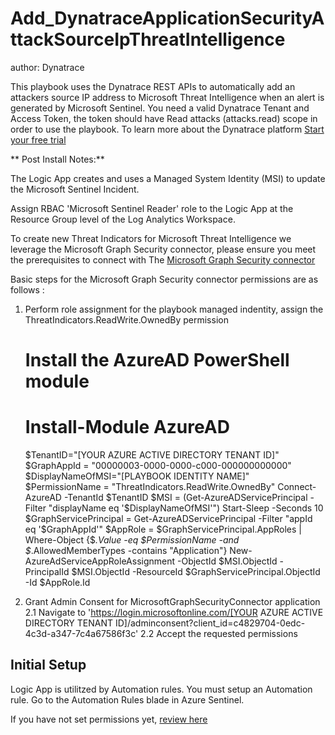 # Add_DynatraceApplicationSecurityAttackSourceIpThreatIntelligence
author: Dynatrace

This playbook uses the Dynatrace REST APIs to automatically add an attackers source IP address to Microsoft Threat Intelligence when an alert is generated by Microsoft Sentinel. You need a valid Dynatrace Tenant and Access Token, the token should have Read attacks (attacks.read) scope in order to use the playbook. To learn more about the Dynatrace platform [Start your free trial](https://www.dynatrace.com/trial)

** Post Install Notes:**

The Logic App creates and uses a Managed System Identity (MSI) to update the Microsoft Sentinel Incident. 

Assign RBAC 'Microsoft Sentinel Reader' role to the Logic App at the Resource Group level of the Log Analytics Workspace.

To create new Threat Indicators for Microsoft Threat Intelligence we leverage the Microsoft Graph Security connector, please ensure you meet the prerequisites to connect with The [Microsoft Graph Security connector](https://learn.microsoft.com/en-us/connectors/microsoftgraphsecurity/#prerequisites-to-connect-with-the-microsoft-graph-security-connector)

Basic steps for the Microsoft Graph Security connector permissions are as follows :

1. Perform role assignment for the playbook managed indentity, assign the ThreatIndicators.ReadWrite.OwnedBy permission  

    # Install the AzureAD PowerShell module
    # Install-Module AzureAD
    $TenantID="[YOUR AZURE ACTIVE DIRECTORY TENANT ID]"
    $GraphAppId = "00000003-0000-0000-c000-000000000000"
    $DisplayNameOfMSI="[PLAYBOOK IDENTITY NAME]"
    $PermissionName = "ThreatIndicators.ReadWrite.OwnedBy"
    Connect-AzureAD -TenantId $TenantID
    $MSI = (Get-AzureADServicePrincipal -Filter "displayName eq '$DisplayNameOfMSI'")
    Start-Sleep -Seconds 10
    $GraphServicePrincipal = Get-AzureADServicePrincipal -Filter "appId eq '$GraphAppId'"
    $AppRole = $GraphServicePrincipal.AppRoles | Where-Object {$_.Value -eq $PermissionName -and $_.AllowedMemberTypes -contains "Application"}
    New-AzureAdServiceAppRoleAssignment -ObjectId $MSI.ObjectId -PrincipalId $MSI.ObjectId -ResourceId $GraphServicePrincipal.ObjectId -Id $AppRole.Id

2. Grant Admin Consent for MicrosoftGraphSecurityConnector application
2.1 Navigate to 'https://login.microsoftonline.com/[YOUR AZURE ACTIVE DIRECTORY TENANT ID]/adminconsent?client_id=c4829704-0edc-4c3d-a347-7c4a67586f3c'
2.2 Accept the requested permissions


## Initial Setup

Logic App is utilitzed by Automation rules. You must setup an Automation rule. Go to the Automation Rules blade in Azure Sentinel. 

If you have not set permissions yet, [review here](https://docs.microsoft.com/azure/sentinel/automate-incident-handling-with-automation-rules#permissions-for-automation-rules-to-run-playbooks)